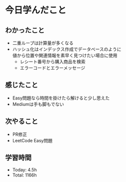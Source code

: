 # 今日学んだこと
## わかったこと
- 二重ループは計算量が多くなる
- ハッシュ化はインデックス作成でデータベースのように<br>値から位置や関連情報を素早く見つけたい場合に使用
    - レシート番号から購入商品を検索
    - エラーコードとエラーメッセージ
## 感じたこと
- Easy問題なら時間を掛けたら解けると少し思えた
- Mediumは手も脚もでない
## 次やること
- PR修正
- LeetCode Easy問題
## 学習時間
- Today: 4.5h
- Total: 1166h